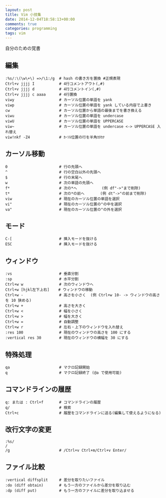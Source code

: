 ```yaml
---
layout: post
title: Vim 小技集
date: 2014-12-04T18:58:13+00:00
comments: true
categories: programming
tags: vim
---
```


自分のための覚書

## 編集

    :%s/:\(\w\+\) =>/\1:/g  # hash の書き方を置換 #正規表現
    Ctrl+v jjjj I           # 4行コメントアウト(,#)
    Ctrl+v jjjj d           # 4行コメントイン(,#)
    Ctrl+v jjjj c aaaa      # 4行置換
    viwy                    # カーソル位置の単語を yank
    viwp                    # カーソル位置の単語を yank している内容で上書き
    cw                      # カーソル位置から単語の最後までを書き換える
    viwu                    # カーソル位置の単語を undercase
    viwU                    # カーソル位置の単語を UPPERCASE
    viw~                    # カーソル位置の単語を undercase <-> UPPERCASE 入れ替え
    viw!nkf -Z4             # ｶｰｿﾙ位置の行を半角ｶﾀｶﾅ

## カーソル移動

    0                       # 行の先頭へ
    ^                       # 行の空白以外の先頭へ
    $                       # 行の末尾へ
    w                       # 次の単語の先頭へ
    f*                      # 次の*へ           (例 df"->"まで削除)
    t*                      # 次の*の前へ       (例 dt"->"の前まで削除)
    viw                     # 現在のカーソル位置の単語を選択
    vi"                     # 現在のカーソル位置の"の中を選択
    va"                     # 現在のカーソル位置の"の外を選択

## モード

    C-[                     # 挿入モードを抜ける
    ESC                     # 挿入モードを抜ける

## ウィンドウ

    :vs                     # 垂直分割
    :sp                     # 水平分割
    Ctrl+w w                # 次のウィンドウへ
    Ctrl+w [hjkl左下上右]    # ウィンドウの移動
    Ctrl+w -                # 高さを小さく  (例 Ctrl+w 10- -> ウィンドウの高さを 10 狭める)
    Ctrl+w +                # 高さを大きく
    Ctrl+w <                # 幅を小さく
    Ctrl+w >                # 幅を大きく
    Ctrl+w =                # 自動調整
    Ctrl+w r                # 左右・上下のウィンドウを入れ替え
    :res 100                # 現在のウィンドウの高さを 100 にする
    :vertical res 30        # 現在のウィンドウの横幅を 30 にする

## 特殊処理

    qa                      # マクロ記録開始
    q                       # マクロ記録終了 (@a で使用可能)

## コマンドラインの履歴

    q: または : Ctrl+f       # コマンドラインの履歴
    q/                      # 検索
    Ctrl+c                  # 履歴をコマンドラインに送る(編集して使えるようになる)

## 改行文字の変更

    :%s/
    /
    /g                      # /Ctrl+v Ctrl+m/Ctrl+v Enter/

## ファイル比較

    :vertical diffsplit     # 差分を取りたいファイル
    :do (diff obtain)       # もう一方のファイルから差分を取り込む
    :dp (diff put)          # もう一方のファイルに差分を取り込ませる
